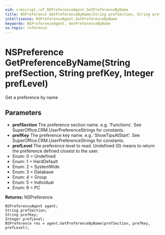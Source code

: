 ```yaml
---
uid: crmscript_ref_NSPreferenceAgent_GetPreferenceByName
title: NSPreference GetPreferenceByName(String prefSection, String prefKey, Integer prefLevel)
intellisense: NSPreferenceAgent.GetPreferenceByName
keywords: NSPreferenceAgent, GetPreferenceByName
so.topic: reference
---
```


# NSPreference GetPreferenceByName(String prefSection, String prefKey, Integer prefLevel)

Get a preference by name

## Parameters

* **prefSection** The preference section name. e.g. 'Functions'. See SuperOffice.CRM.UserPreferenceStrings for constants. 
* **prefKey** The preference key name. e.g. 'ShowTipsAtStart'. See SuperOffice.CRM.UserPreferenceStrings for constants.
* **prefLevel** The preference level to read. Undefined (0) means to return the preference defined closest to the user.
* Enum: 0 = Undefined 
* Enum: 1 = HardDefault 
* Enum: 2 = SystemWide 
* Enum: 3 = Database 
* Enum: 4 = Group 
* Enum: 5 = Individual 
* Enum: 6 = PC 

**Returns:** NSPreference

```crmscript
NSPreferenceAgent agent;
String prefSection;
String prefKey;
Integer prefLevel;
NSPreference res = agent.GetPreferenceByName(prefSection, prefKey, prefLevel);
```

